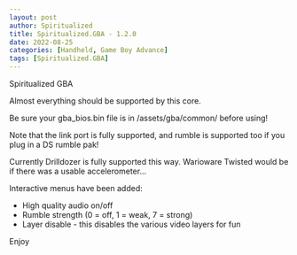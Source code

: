 ```yaml
---
layout: post
author: Spiritualized
title: Spiritualized.GBA - 1.2.0
date: 2022-08-25
categories: [Handheld, Game Boy Advance]
tags: [Spiritualized.GBA]
---
```

Spiritualized GBA 

Almost everything should be supported by this core.  

Be sure your gba_bios.bin file is in /assets/gba/common/ before using!

Note that the link port is fully supported, and rumble is supported too if you plug in a DS rumble pak!

Currently Drilldozer is fully supported this way.  Warioware Twisted would be if there was a usable accelerometer...

Interactive menus have been added:
* High quality audio on/off
* Rumble strength (0 = off, 1 = weak, 7 = strong)
* Layer disable - this disables the various video layers for fun

Enjoy
